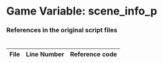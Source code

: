 # Game Variable: scene_info_p
### References in the original script files

#

| File | Line Number | Reference code |
| --- | --- | --- |
